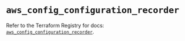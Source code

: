 # `aws_config_configuration_recorder`

Refer to the Terraform Registry for docs: [`aws_config_configuration_recorder`](https://registry.terraform.io/providers/hashicorp/aws/5.64.0/docs/resources/config_configuration_recorder).
